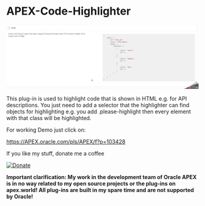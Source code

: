  # APEX-Code-Highlighter

![Screenshot](https://github.com/RonnyWeiss/APEX-Code-Highlighter/blob/master/screenshot.gif?raw=true)

This plug-in is used to highlight code that is shown in HTML e.g. for API descriptions. You just need to add a selector that the highlighter can find objects for highlighting e.g. you add .please-highlight then every element with that class will be highlighted.

For working Demo just click on:

https://APEX.oracle.com/pls/APEX/f?p=103428

If you like my stuff, donate me a coffee

[![Donate](https://img.shields.io/badge/Donate-PayPal-green.svg)](https://www.paypal.me/RonnyW1)

**Important clarification: My work in the development team of Oracle APEX is in no way related to my open source projects or the plug-ins on apex.world! All plug-ins are built in my spare time and are not supported by Oracle!**